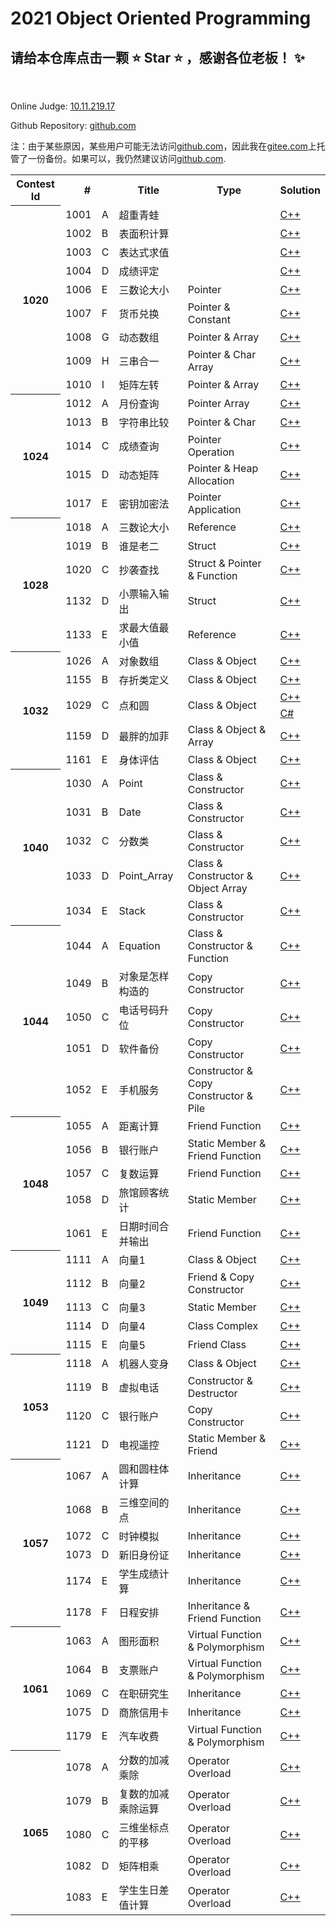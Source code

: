  2021 Object Oriented Programming
==================================
请给本仓库点击一颗 :star: Star :star: ，感谢各位老板！ :sparkles:
----------------------------------

<br>

Online Judge: [10.11.219.17](http://10.11.219.17/JudgeOnline/)

Github Repository: [github.com](https://github.com/IkaroInory/ProblemSolvingReport/tree/master/SZTU%20OJ/2021%20Object%20Oriented%20Programming)

注：由于某些原因，某些用户可能无法访问[github.com](https://github.com/IkaroInory/ProblemSolvingReport)，因此我在[gitee.com](https://gitee.com/ikaroinory/ProblemSolvingReport)上托管了一份备份。如果可以，我仍然建议访问[github.com](https://github.com/IkaroInory/ProblemSolvingReport).

<table>
    <tr>
        <th>Contest Id</th>
        <th colspan="2">#</th>
        <th>Title</th>
        <th>Type</th>
        <th>Solution</th>
    </tr>
    <tr>
        <th rowspan="9">1020</td>
        <td>1001</td>
        <td>A</td>
        <td>超重青蛙</td>
        <td></td>
        <td><a href="./src/1001%20-%20超重青蛙.cpp">C++</a></td>
    </tr>
    <tr>
        <td>1002</td>
        <td>B</td>
        <td>表面积计算</td>
        <td></td>
        <td><a href="./src/1002%20-%20表面积计算.cpp">C++</a></td>
    </tr>
    <tr>
        <td>1003</td>
        <td>C</td>
        <td>表达式求值</td>
        <td></td>
        <td><a href="./src/1003%20-%20表达式求值.cpp">C++</a></td>
    </tr>
    <tr>
        <td>1004</td>
        <td>D</td>
        <td>成绩评定</td>
        <td></td>
        <td><a href="./src/1004%20-%20成绩评定.cpp">C++</a></td>
    </tr>
    <tr>
        <td>1006</td>
        <td>E</td>
        <td>三数论大小</td>
        <td>Pointer</td>
        <td><a href="./src/1006%20-%20三数论大小.cpp">C++</a></td>
    </tr>
    <tr>
        <td>1007</td>
        <td>F</td>
        <td>货币兑换</td>
        <td>Pointer & Constant</td>
        <td><a href="./src/1007%20-%20货币兑换.cpp">C++</a></td>
    </tr>
    <tr>
        <td>1008</td>
        <td>G</td>
        <td>动态数组</td>
        <td>Pointer & Array</td>
        <td><a href="./src/1008%20-%20动态数组.cpp">C++</a></td>
    </tr>
    <tr>
        <td>1009</td>
        <td>H</td>
        <td>三串合一</td>
        <td>Pointer & Char Array</td>
        <td><a href="./src/1009%20-%20三串合一.cpp">C++</a></td>
    </tr>
    <tr>
        <td>1010</td>
        <td>I</td>
        <td>矩阵左转</td>
        <td>Pointer & Array</td>
        <td><a href="./src/1010%20-%20矩阵左转.cpp">C++</a></td>
    </tr>
    <tr>
        <th rowspan="5">1024</td>
        <td>1012</td>
        <td>A</td>
        <td>月份查询</td>
        <td>Pointer Array</td>
        <td><a href="./src/1012%20-%20月份查询.cpp">C++</a></td>
    </tr>
    <tr>
        <td>1013</td>
        <td>B</td>
        <td>字符串比较</td>
        <td>Pointer & Char</td>
        <td><a href="./src/1013%20-%20字符串比较.cpp">C++</a></td>
    </tr>
    <tr>
        <td>1014</td>
        <td>C</td>
        <td>成绩查询</td>
        <td>Pointer Operation</td>
        <td><a href="./src/1014%20-%20成绩查询.cpp">C++</a></td>
    </tr>
    <tr>
        <td>1015</td>
        <td>D</td>
        <td>动态矩阵</td>
        <td>Pointer & Heap Allocation</td>
        <td><a href="./src/1015%20-%20动态矩阵.cpp">C++</a></td>
    </tr>
    <tr>
        <td>1017</td>
        <td>E</td>
        <td>密钥加密法</td>
        <td>Pointer Application</td>
        <td><a href="./src/1017%20-%20密钥加密法.cpp">C++</a></td>
    </tr>
        <tr>
        <th rowspan="5">1028</td>
        <td>1018</td>
        <td>A</td>
        <td>三数论大小</td>
        <td>Reference</td>
        <td><a href="./src/1018%20-%20三数论大小.cpp">C++</a></td>
    </tr>
    <tr>
        <td>1019</td>
        <td>B</td>
        <td>谁是老二</td>
        <td>Struct</td>
        <td><a href="./src/1019%20-%20谁是老二.cpp">C++</a></td>
    </tr>
    <tr>
        <td>1020</td>
        <td>C</td>
        <td>抄袭查找</td>
        <td>Struct & Pointer & Function</td>
        <td><a href="./src/1020%20-%20抄袭查找.cpp">C++</a></td>
    </tr>
    <tr>
        <td>1132</td>
        <td>D</td>
        <td>小票输入输出</td>
        <td>Struct</td>
        <td><a href="./src/1132%20-%20小票输入输出.cpp">C++</a></td>
    </tr>
    <tr>
        <td>1133</td>
        <td>E</td>
        <td>求最大值最小值</td>
        <td>Reference</td>
        <td><a href="./src/1133%20-%20求最大值最小值.cpp">C++</a></td>
    </tr>
    <tr>
        <th rowspan="6">1032</td>
        <td>1026</td>
        <td>A</td>
        <td>对象数组</td>
        <td>Class & Object</td>
        <td><a href="./src/1026%20-%20对象数组.cpp">C++</a></td>
    </tr>
    <tr>
        <td>1155</td>
        <td>B</td>
        <td>存折类定义</td>
        <td>Class & Object</td>
        <td><a href="./src/1155%20-%20存折类定义.cpp">C++</a></td>
    </tr>
    <tr>
        <td rowspan="2">1029</td>
        <td rowspan="2">C</td>
        <td rowspan="2">点和圆</td>
        <td rowspan="2">Class & Object</td>
        <td><a href="./src/1029%20-%20点和圆.cpp">C++</a></td>
    </tr>
    <tr>
        <td><a href="./src/1029%20-%20点和圆.cs">C#</a></td>
    </tr>
    <tr>
        <td>1159</td>
        <td>D</td>
        <td>最胖的加菲</td>
        <td>Class & Object & Array</td>
        <td><a href="./src/1159%20-%20最胖的加菲.cpp">C++</a></td>
    </tr>
    <tr>
        <td>1161</td>
        <td>E</td>
        <td>身体评估</td>
        <td>Class & Object</td>
        <td><a href="./src/1161%20-%20身体评估.cpp">C++</a></td>
    </tr>
    <tr>
        <th rowspan="5">1040</td>
        <td>1030</td>
        <td>A</td>
        <td>Point</td>
        <td>Class & Constructor</td>
        <td><a href="./src/1030%20-%20Point.cpp">C++</a></td>
    </tr>
    <tr>
        <td>1031</td>
        <td>B</td>
        <td>Date</td>
        <td>Class & Constructor</td>
        <td><a href="./src/1031%20-%20Date.cpp">C++</a></td>
    </tr>
    <tr>
        <td>1032</td>
        <td>C</td>
        <td>分数类</td>
        <td>Class & Constructor</td>
        <td><a href="./src/1032%20-%20分数类.cpp">C++</a></td>
    </tr>
    <tr>
        <td>1033</td>
        <td>D</td>
        <td>Point_Array</td>
        <td>Class & Constructor & Object Array</td>
        <td><a href="./src/1033%20-%20Point_Array.cpp">C++</a></td>
    </tr>
    <tr>
        <td>1034</td>
        <td>E</td>
        <td>Stack</td>
        <td>Class & Constructor</td>
        <td><a href="./src/1034%20-%20Stack.cpp">C++</a></td>
    </tr>
    <tr>
        <th rowspan="5">1044</td>
        <td>1044</td>
        <td>A</td>
        <td>Equation</td>
        <td>Class & Constructor & Function</td>
        <td><a href="./src/1044%20-%20Equation.cpp">C++</a></td>
    </tr>
    <tr>
        <td>1049</td>
        <td>B</td>
        <td>对象是怎样构造的</td>
        <td>Copy Constructor</td>
        <td><a href="./src/1049%20-%20对象是怎样构造的.cpp">C++</a></td>
    </tr>
    <tr>
        <td>1050</td>
        <td>C</td>
        <td>电话号码升位</td>
        <td>Copy Constructor</td>
        <td><a href="./src/1050%20-%20电话号码升位.cpp">C++</a></td>
    </tr>
    <tr>
        <td>1051</td>
        <td>D</td>
        <td>软件备份</td>
        <td>Copy Constructor</td>
        <td><a href="./src/1051%20-%20软件备份.cpp">C++</a></td>
    </tr>
    <tr>
        <td>1052</td>
        <td>E</td>
        <td>手机服务</td>
        <td>Constructor & Copy Constructor & Pile</td>
        <td><a href="./src/1052%20-%20手机服务.cpp">C++</a></td>
    </tr>
    <tr>
        <th rowspan="5">1048</td>
        <td>1055</td>
        <td>A</td>
        <td>距离计算</td>
        <td>Friend Function</td>
        <td><a href="./src/1055%20-%20距离计算.cpp">C++</a></td>
    </tr>
    <tr>
        <td>1056</td>
        <td>B</td>
        <td>银行账户</td>
        <td>Static Member & Friend Function</td>
        <td><a href="./src/1056%20-%20银行账户.cpp">C++</a></td>
    </tr>
    <tr>
        <td>1057</td>
        <td>C</td>
        <td>复数运算</td>
        <td>Friend Function</td>
        <td><a href="./src/1057%20-%20复数运算.cpp">C++</a></td>
    </tr>
    <tr>
        <td>1058</td>
        <td>D</td>
        <td>旅馆顾客统计</td>
        <td>Static Member</td>
        <td><a href="./src/1058%20-%20旅馆顾客统计.cpp">C++</a></td>
    </tr>
    <tr>
        <td>1061</td>
        <td>E</td>
        <td>日期时间合并输出</td>
        <td>Friend Function</td>
        <td><a href="./src/1061%20-%20日期时间合并输出.cpp">C++</a></td>
    </tr>
    <tr>
        <th rowspan="5">1049</td>
        <td>1111</td>
        <td>A</td>
        <td>向量1</td>
        <td>Class & Object</td>
        <td><a href="./src/1111%20-%20向量1.cpp">C++</a></td>
    </tr>
    <tr>
        <td>1112</td>
        <td>B</td>
        <td>向量2</td>
        <td>Friend & Copy Constructor</td>
        <td><a href="./src/1112%20-%20向量2.cpp">C++</a></td>
    </tr>
    <tr>
        <td>1113</td>
        <td>C</td>
        <td>向量3</td>
        <td>Static Member</td>
        <td><a href="./src/1113%20-%20向量3.cpp">C++</a></td>
    </tr>
    <tr>
        <td>1114</td>
        <td>D</td>
        <td>向量4</td>
        <td>Class Complex</td>
        <td><a href="./src/1114%20-%20向量4.cpp">C++</a></td>
    </tr>
    <tr>
        <td>1115</td>
        <td>E</td>
        <td>向量5</td>
        <td>Friend Class</td>
        <td><a href="./src/1115%20-%20向量5.cpp">C++</a></td>
    </tr>
    <tr>
        <th rowspan="4">1053</td>
        <td>1118</td>
        <td>A</td>
        <td>机器人变身</td>
        <td>Class & Object</td>
        <td><a href="./src/1118%20-%20机器人变身.cpp">C++</a></td>
    </tr>
    <tr>
        <td>1119</td>
        <td>B</td>
        <td>虚拟电话</td>
        <td>Constructor & Destructor</td>
        <td><a href="./src/1119%20-%20虚拟电话.cpp">C++</a></td>
    </tr>
    <tr>
        <td>1120</td>
        <td>C</td>
        <td>银行账户</td>
        <td>Copy Constructor</td>
        <td><a href="./src/1120%20-%20银行账户.cpp">C++</a></td>
    </tr>
    <tr>
        <td>1121</td>
        <td>D</td>
        <td>电视遥控</td>
        <td>Static Member & Friend</td>
        <td><a href="./src/1120%20-%20电视遥控.cpp">C++</a></td>
    </tr>
    <tr>
        <th rowspan="6">1057</td>
        <td>1067</td>
        <td>A</td>
        <td>圆和圆柱体计算</td>
        <td>Inheritance</td>
        <td><a href="./src/1067%20-%20圆和圆柱体计算.cpp">C++</a></td>
    </tr>
    <tr>
        <td>1068</td>
        <td>B</td>
        <td>三维空间的点</td>
        <td>Inheritance</td>
        <td><a href="./src/1068%20-%20三维空间的点.cpp">C++</a></td>
    </tr>
    <tr>
        <td>1072</td>
        <td>C</td>
        <td>时钟模拟</td>
        <td>Inheritance</td>
        <td><a href="./src/1072%20-%20时钟模拟.cpp">C++</a></td>
    </tr>
    <tr>
        <td>1073</td>
        <td>D</td>
        <td>新旧身份证</td>
        <td>Inheritance</td>
        <td><a href="./src/1073%20-%20新旧身份证.cpp">C++</a></td>
    </tr>
    <tr>
        <td>1174</td>
        <td>E</td>
        <td>学生成绩计算</td>
        <td>Inheritance</td>
        <td><a href="./src/1174%20-%20学生成绩计算.cpp">C++</a></td>
    </tr>
    <tr>
        <td>1178</td>
        <td>F</td>
        <td>日程安排</td>
        <td>Inheritance & Friend Function</td>
        <td><a href="./src/1178%20-%20日程安排.cpp">C++</a></td>
    </tr>
    <tr>
        <th rowspan="5">1061</td>
        <td>1063</td>
        <td>A</td>
        <td>图形面积</td>
        <td>Virtual Function & Polymorphism</td>
        <td><a href="./src/1063%20-%20图形面积.cpp">C++</a></td>
    </tr>
    <tr>
        <td>1064</td>
        <td>B</td>
        <td>支票账户</td>
        <td>Virtual Function & Polymorphism</td>
        <td><a href="./src/1064%20-%20支票账户.cpp">C++</a></td>
    </tr>
    <tr>
        <td>1069</td>
        <td>C</td>
        <td>在职研究生</td>
        <td>Inheritance</td>
        <td><a href="./src/1069%20-%20在职研究生.cpp">C++</a></td>
    </tr>
    <tr>
        <td>1075</td>
        <td>D</td>
        <td>商旅信用卡</td>
        <td>Inheritance</td>
        <td><a href="./src/1075%20-%20商旅信用卡.cpp">C++</a></td>
    </tr>
    <tr>
        <td>1179</td>
        <td>E</td>
        <td>汽车收费</td>
        <td>Virtual Function & Polymorphism</td>
        <td><a href="./src/1179%20-%20汽车收费.cpp">C++</a></td>
    </tr>
    <tr>
        <th rowspan="5">1065</td>
        <td>1078</td>
        <td>A</td>
        <td>分数的加减乘除</td>
        <td>Operator Overload</td>
        <td><a href="./src/1078%20-%20分数的加减乘除.cpp">C++</a></td>
    </tr>
    <tr>
        <td>1079</td>
        <td>B</td>
        <td>复数的加减乘除运算</td>
        <td>Operator Overload</td>
        <td><a href="./src/1079%20-%20复数的加减乘除运算.cpp">C++</a></td>
    </tr>
    <tr>
        <td>1080</td>
        <td>C</td>
        <td>三维坐标点的平移</td>
        <td>Operator Overload</td>
        <td><a href="./src/1080%20-%20三维坐标点的平移.cpp">C++</a></td>
    </tr>
    <tr>
        <td>1082</td>
        <td>D</td>
        <td>矩阵相乘</td>
        <td>Operator Overload</td>
        <td><a href="./src/1075%20-%20矩阵相乘.cpp">C++</a></td>
    </tr>
    <tr>
        <td>1083</td>
        <td>E</td>
        <td>学生生日差值计算</td>
        <td>Operator Overload</td>
        <td><a href="./src/1083%20-%20学生生日差值计算.cpp">C++</a></td>
    </tr>
</table>
